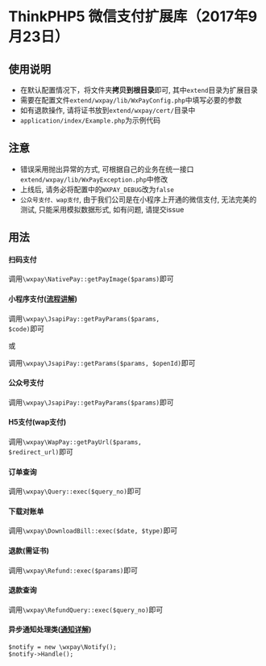 # ThinkPHP5 微信支付扩展库（2017年9月23日）

## 使用说明
- 在默认配置情况下，将文件夹**拷贝到根目录**即可, 其中<code>extend</code>目录为扩展目录
- 需要在配置文件<code>extend/wxpay/lib/WxPayConfig.php</code>中填写必要的参数
- 如有退款操作, 请将证书放到<code>extend/wxpay/cert/</code>目录中
- <code>application/index/Example.php</code>为示例代码

## 注意
- 错误采用抛出异常的方式, 可根据自己的业务在统一接口<code>extend/wxpay/lib/WxPayException.php</code>中修改
- 上线后, 请务必将配置中的<code>WXPAY_DEBUG</code>改为<code>false</code>
- <code>公众号支付、wap支付</code>, 由于我们公司是在小程序上开通的微信支付, 无法完美的测试, 只能采用模拟数据形式, 如有问题, 请提交issue

## 用法
#### 扫码支付
调用<code>\wxpay\NativePay::getPayImage($params)</code>即可

#### 小程序支付([流程讲解](http://blog.csdn.net/diannaodashen/article/details/78075049))
调用<code>\wxpay\JsapiPay::getPayParams($params, $code)</code>即可
<p>或</p>
调用<code>\wxpay\JsapiPay::getParams($params, $openId)</code>即可

#### 公众号支付
调用<code>\wxpay\JsapiPay::getPayParams($params)</code>即可

#### H5支付(wap支付)
调用<code>\wxpay\WapPay::getPayUrl($params, $redirect_url)</code>即可

#### 订单查询
调用<code>\wxpay\Query::exec($query_no)</code>即可

#### 下载对账单
调用<code>\wxpay\DownloadBill::exec($date, $type)</code>即可

#### 退款(需证书)
调用<code>\wxpay\Refund::exec($params)</code>即可

#### 退款查询
调用<code>\wxpay\RefundQuery::exec($query_no)</code>即可

#### 异步通知处理类([通知详解](http://blog.csdn.net/diannaodashen/article/details/78075297))
<pre><code>$notify = new \wxpay\Notify();
$notify->Handle();
</code></pre>